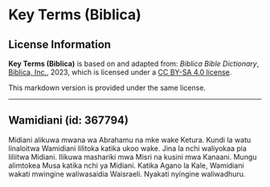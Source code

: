 # Key Terms (Biblica)

## License Information

**Key Terms (Biblica)** is based on and adapted from: _Biblica Bible Dictionary_, [Biblica, Inc.](https://www.biblica.com/), 2023, which is licensed under a [CC BY-SA 4.0 license](https://creativecommons.org/licenses/by-sa/4.0/legalcode.en).

This markdown version is provided under the same license.



--------------------------------

## Wamidiani (id: 367794)

Midiani alikuwa mwana wa Abrahamu na mke wake Ketura. Kundi la watu linaloitwa Wamidiani lilitoka katika ukoo wake. Jina la nchi waliyokaa pia liliitwa Midiani. Ilikuwa mashariki mwa Misri na kusini mwa Kanaani. Mungu alimtokea Musa katika nchi ya Midiani. Katika Agano la Kale, Wamidiani wakati mwingine waliwasaidia Waisraeli. Nyakati nyingine waliwadhuru.


